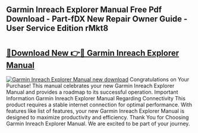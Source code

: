 ## Garmin Inreach Explorer Manual Free Pdf Download - Part-fDX New Repair Owner Guide - User Service Edition rMkt8

# <h2><a href="http://bc16947.oget.top/?id=Garmin+Inreach+Explorer+Manual">🔗Download New 👉🔴 Garmin Inreach Explorer Manual</a></h2>

[![Garmin Inreach Explorer Manual new download](https://i.imgur.com/5g1atiW.png)](http://bc16947.oget.top/?id=Garmin+Inreach+Explorer+Manual)
Congratulations on Your Purchase! This manual celebrates your new Garmin Inreach Explorer Manual and provides a roadmap to its successful operation. Important Information Garmin Inreach Explorer Manual Regarding Connectivity This product requires a stable internet connection for optimal performance. With features like list of features, your new Garmin Inreach Explorer Manual is designed to maximize productivity and efficiency. Thank You for Choosing Garmin Inreach Explorer Manual. We are excited to be part of your journey.
